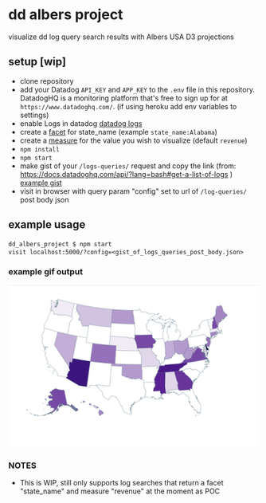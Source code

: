 # dd albers project

visualize dd log query search results with Albers USA D3 projections

## setup [wip]

- clone repository
- add your Datadog `API_KEY` and `APP_KEY` to the `.env` file in this repository. DatadogHQ is a monitoring platform that's free to sign up for at `https://www.datadoghq.com/`. (if using heroku add env variables to settings)
- enable Logs in datadog [datadog logs](https://docs.datadoghq.com/logs/log_collection/?tab=tailexistingfiles)
- create a [facet](https://docs.datadoghq.com/logs/explorer/?tab=facets#setup) for state_name (example `state_name:Alabama`)
- create a [measure](https://docs.datadoghq.com/logs/explorer/?tab=measures#setup) for the value you wish to visualize (default `revenue`) 
- `npm install`
- `npm start`
- make gist of your `/logs-queries/` request and copy the link (from: https://docs.datadoghq.com/api/?lang=bash#get-a-list-of-logs ) [example gist](https://gist.githubusercontent.com/ericmustin/3550658e5a2c8abe49bbe334e9c662ba/raw/7f0539d1f723e6758dc2d270973416e1813673c1/log_query.json)
- visit in browser with query param "config" set to url of `/log-queries/` post body json

## example usage

```
dd_albers_project $ npm start
visit localhost:5000/?config=<gist_of_logs_queries_post_body.json>

```

### example gif output
![example_output_dd_albers](./example_output_dd_albers.png)


### NOTES
- This is WIP, still only supports log searches that return a facet "state_name" and measure "revenue" at the moment as POC